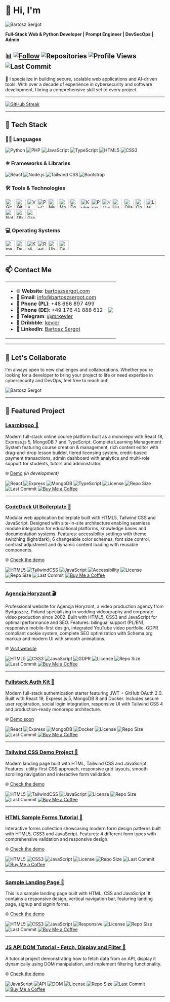 # 👋 Hi, I'm 

<img src="https://readme-typing-svg.demolab.com?font=Fira+Code&pause=1000&color=A259FF&center=false&vCenter=false&width=435&lines=Bartosz+Sergot" alt="Bartosz Sergot"  />

**Full-Stack Web & Python Developer | Prompt Engineer | DevSecOps | Admin**


## 📊 [![Follow](https://img.shields.io/github/followers/mrkevler?label=Follow&style=social)](https://github.com/mrkevler?tab=followers) ![Repositories](https://img.shields.io/badge/dynamic/json?label=Repositories&query=%24.public_repos&url=https%3A%2F%2Fapi.github.com%2Fusers%2Fmrkevler) ![Profile Views](https://komarev.com/ghpvc/?username=mrkevler&label=Profile%20Views&color=blue) ![Last Commit](https://img.shields.io/github/last-commit/mrkevler/mrkevler?label=Last%20Update)

🔐 I specialize in building secure, scalable web applications and AI-driven tools. With over a decade of experience in cybersecurity and software development, I bring a comprehensive skill set to every project.

---

[![GitHub Streak](https://streak-stats.demolab.com?user=mrkevler&theme=dark)](https://git.io/streak-stats)


---

## 🧠 Tech Stack

### 👨‍💻 Languages
![Python](https://img.shields.io/badge/Python-3.11-3776AB?logo=python&logoColor=white)
![PHP](https://img.shields.io/badge/PHP-8.2-777BB4?logo=php&logoColor=white)
![JavaScript](https://img.shields.io/badge/JavaScript-ES13-F7DF1E?logo=javascript&logoColor=black)
![TypeScript](https://img.shields.io/badge/TypeScript-5.0-3178C6?logo=typescript&logoColor=white)
![HTML5](https://img.shields.io/badge/HTML5-5-E34F26?logo=html5&logoColor=white)
![CSS3](https://img.shields.io/badge/CSS3-3-1572B6?logo=css3&logoColor=white)

### ⚛️ Frameworks & Libraries
![React](https://img.shields.io/badge/React-18.2-61DAFB?logo=react&logoColor=black)
![Node.js](https://img.shields.io/badge/Node.js-18.0-339933?logo=node.js&logoColor=white)
![Tailwind CSS](https://img.shields.io/badge/Tailwind_CSS-3.0-06B6D4?logo=tailwindcss&logoColor=black)
![Bootstrap](https://img.shields.io/badge/Bootstrap-5.2-7952B3?logo=bootstrap&logoColor=white)

### 🛠️ Tools & Technologies
<p>
  <!-- Version control -->
  <img src="https://cdn.jsdelivr.net/gh/devicons/devicon/icons/git/git-original.svg" alt="Git" height="30" />
  <img src="https://github.githubassets.com/images/modules/logos_page/GitHub-Mark.png" alt="GitHub" height="30" />
  
  <!-- IDE -->
  <img src="https://cdn.jsdelivr.net/gh/devicons/devicon/icons/vscode/vscode-original.svg" alt="VS Code" height="30" />
  <img src="https://resources.jetbrains.com/storage/products/pycharm/img/meta/pycharm_logo_300x300.png" alt="PyCharm" height="30" />
  
  <!-- Databases -->
  <img src="https://cdn.jsdelivr.net/gh/devicons/devicon/icons/mysql/mysql-original.svg" alt="MySQL" height="30" />
  <img src="https://cdn.jsdelivr.net/gh/devicons/devicon/icons/mongodb/mongodb-original.svg" alt="MongoDB" height="30" />
  
  <!-- Containers & virtualization -->
  <img src="https://cdn.jsdelivr.net/gh/devicons/devicon/icons/docker/docker-original.svg" alt="Docker" height="30" />
  <img src="https://cdn.jsdelivr.net/gh/devicons/devicon/icons/kubernetes/kubernetes-plain.svg" alt="Kubernetes" height="30" />
  <img src="https://cdn.worldvectorlogo.com/logos/proxmox.svg" alt="Proxmox" height="30" />
  <img src="https://cdn.worldvectorlogo.com/logos/vmware-1.svg" alt="VMware" height="30" style="color:#607078" />

 <!-- AI Tools -->
  <img src="https://huggingface.co/front/assets/huggingface_logo-noborder.svg" alt="Hugging Face" height="30" />
  <img src="https://ollama.com/public/ollama.png" alt="Ollama" height="30" style="background-color:white;padding:2px;border-radius:4px;" />
  <img src="https://cdn.worldvectorlogo.com/logos/openai-1.svg" alt="OpenAI" height="30" />
  <img src="https://lmstudio.ai/favicon.ico" alt="LM Studio" height="30" />
  
  <!-- Productivity -->
  <img src="https://upload.wikimedia.org/wikipedia/commons/4/45/Notion_app_logo.png" alt="Notion" height="30" />
  <img src="https://obsidian.md/images/obsidian-logo-gradient.svg" alt="Obsidian" height="30" />

<!-- Monitoring -->
  <img src="https://www.vectorlogo.zone/logos/grafana/grafana-icon.svg" alt="Grafana" height="30" />
</p>


### 💻 Operating Systems
<p>
  <img src="https://logos-world.net/wp-content/uploads/2020/04/Apple-Logo.png" alt="macOS" height="30" />
  <img src="https://cdn.jsdelivr.net/gh/devicons/devicon/icons/debian/debian-original.svg" alt="Debian" height="30" />
  <img src="https://www.kali.org/images/kali-dragon-icon.svg" alt="Kali Linux" height="30" />
  <img src="https://cdn.jsdelivr.net/gh/devicons/devicon/icons/redhat/redhat-original.svg" alt="Red Hat" height="30" />
  <img src="https://assets.ubuntu.com/v1/29985a98-ubuntu-logo32.png" alt="Ubuntu" height="30" />
  <img src="https://cdn.jsdelivr.net/gh/devicons/devicon/icons/centos/centos-original.svg" alt="CentOS" height="30" />
</p>

---

## 📫 Contact Me
<table>
  <tr>
    <td>
<ul>
  <li>🌐 <strong>Website</strong>: <a href="https://bartoszsergot.com">bartoszsergot.com</a></li>
  <li>📧 <strong>Email</strong>: <a href="mailto:info@bartoszsergot.com">info@bartoszsergot.com</a></li>
  <li>📱 <strong>Phone (PL)</strong>: +48 666 897 499</li>
  <li>📱 <strong>Phone (DE)</strong>: +49 176 41 888 612</li>
  <li>💬 <strong>Telegram</strong>: <a href="https://t.me/mrkevler">@mrkevler</a></li>
  <li>🎨 <strong>Dribbble</strong>: <a href="https://dribbble.com/kevler">kevler</a></li>
  <li>🔗 <strong>LinkedIn</strong>: <a href="https://www.linkedin.com/in/bartosz-sergot/">Bartosz Sergot</a></li>
</ul>
</td>
<td>
<a href="https://github.com/anuraghazra/github-readme-stats">
  <img align="center" src="https://github-readme-stats.vercel.app/api?username=mrkevler&show_icons=true&count_private=true" />
</a>
</td>
  </tr>
</table>

---

## 🚀 Let's Collaborate

I'm always open to new challenges and collaborations. Whether you're looking for a developer to bring your project to life or need expertise in cybersecurity and DevOps, feel free to reach out!

![Bartosz Sergot](https://img.shields.io/badge/Bartosz%20Sergot-A259FF?style=for-the-badge&logoColor=white&labelColor=0d1117)

---

## 📂 Featured Project

### [Learningoo 🦩](https://github.com/mrkevler/learningoo)
Modern full-stack online course platform built as a monorepo with React 18, Express.js 5, MongoDB 7 and TypeScript. Complete Learning Management System featuring course creation & management, rich content editor with drag-and-drop lesson builder, tiered licensing system, credit-based payment transactions, admin dashboard with analytics and multi-role support for students, tutors and administrator.

🌐 [Demo](https://learningoo.vercel.app) *(in development)*

![React](https://img.shields.io/badge/React-18-61DAFB?logo=react&logoColor=white)
![Express](https://img.shields.io/badge/Express.js-5-000000?logo=express&logoColor=white)
![MongoDB](https://img.shields.io/badge/MongoDB-7-47A248?logo=mongodb&logoColor=white)
![TypeScript](https://img.shields.io/badge/TypeScript-5.0-3178C6?logo=typescript&logoColor=white)
![License](https://img.shields.io/badge/License-MIT-blue)
![Repo Size](https://img.shields.io/github/repo-size/mrkevler/learningoo)
![Last Commit](https://img.shields.io/github/last-commit/mrkevler/learningoo)
[![Buy Me a Coffee](https://img.shields.io/badge/Support-Buy%20Me%20a%20Coffee-yellow)](https://buymeacoffee.com/mrkevler)

---

### [CodeDock UI Boilerplate 💫](https://github.com/mrkevler/codedock-ui-boilerplate)
Modular web application boilerplate built with HTML5, Tailwind CSS and JavaScript. Designed with site-in-site architecture enabling seamless module integration for educational platforms, knowledge bases and documentation systems. Features: accessibility settings with theme switching (light/dark), 6 changeable color schemes, font size control, contrast adjustment and dynamic content loading with reusable components.

🌐 [Check the demo](https://codedock-ui.netlify.app)

![HTML5](https://img.shields.io/badge/HTML5-E34F26?logo=html5&logoColor=white)
![TailwindCSS](https://img.shields.io/badge/Tailwind%20CSS-38B2AC?logo=tailwind-css&logoColor=white)
![JavaScript](https://img.shields.io/badge/JavaScript-F7DF1E?logo=javascript&logoColor=black)
![Accessibility](https://img.shields.io/badge/Accessibility-A11y-1DB954)
![License](https://img.shields.io/badge/License-MIT-blue)
![Repo Size](https://img.shields.io/github/repo-size/mrkevler/codedock-ui-boilerplate)
![Last Commit](https://img.shields.io/github/last-commit/mrkevler/codedock-ui-boilerplate)
[![Buy Me a Coffee](https://img.shields.io/badge/Support-Buy%20Me%20a%20Coffee-yellow)](https://buymeacoffee.com/mrkevler)

---

### [Agencja Horyzont 🎬](https://github.com/mrkevler/agencja-horyzont)
Professional website for Agencja Horyzont, a video production agency from Bydgoszcz, Poland specializing in wedding videography and corporate video production since 2002. Built with HTML5, CSS3 and JavaScript for optimal performance and SEO. Features: bilingual support (PL/EN), responsive mobile-first design, integrated YouTube video portfolio, GDPR compliant cookie system, complete SEO optimization with Schema.org markup and modern UI with smooth animations.

🌐 [Visit website](https://agencjahoryzont.com/)

![HTML5](https://img.shields.io/badge/HTML5-E34F26?logo=html5&logoColor=white)
![CSS3](https://img.shields.io/badge/CSS3-1572B6?logo=css3&logoColor=white)
![JavaScript](https://img.shields.io/badge/JavaScript-F7DF1E?logo=javascript&logoColor=black)
![GDPR](https://img.shields.io/badge/GDPR-Compliant-green)
![License](https://img.shields.io/badge/License-Proprietary-red)
![Repo Size](https://img.shields.io/github/repo-size/mrkevler/agencja-horyzont)
![Last Commit](https://img.shields.io/github/last-commit/mrkevler/agencja-horyzont)
[![Buy Me a Coffee](https://img.shields.io/badge/Support-Buy%20Me%20a%20Coffee-yellow)](https://buymeacoffee.com/mrkevler)

---

### [Fullstack Auth Kit 💫](https://github.com/mrkevler/fullstack-auth-kit)
Modern full-stack authentication starter featuring JWT + GitHub OAuth 2.0. Built with React 19, Express.js 5, MongoDB 8 and Docker. Includes secure user registration, social login integration, responsive UI with Tailwind CSS 4 and production-ready monorepo architecture.

🌐 [Demo soon](#)

![React](https://img.shields.io/badge/React-19-61DAFB?logo=react&logoColor=white)
![Express](https://img.shields.io/badge/Express.js-5-000000?logo=express&logoColor=white)
![MongoDB](https://img.shields.io/badge/MongoDB-8-47A248?logo=mongodb&logoColor=white)
![Docker](https://img.shields.io/badge/Docker-Ready-2496ED?logo=docker&logoColor=white)
![License](https://img.shields.io/badge/License-MIT-blue)
![Repo Size](https://img.shields.io/github/repo-size/mrkevler/fullstack-auth-kit)
![Last Commit](https://img.shields.io/github/last-commit/mrkevler/fullstack-auth-kit)
[![Buy Me a Coffee](https://img.shields.io/badge/Support-Buy%20Me%20a%20Coffee-yellow)](https://buymeacoffee.com/mrkevler)

---

### [Tailwind CSS Demo Project 💫](https://github.com/mrkevler/tailwind-css-demo-project)
Modern landing page built with HTML, Tailwind CSS and JavaScript. Features: utility-first CSS approach, responsive grid layouts, smooth scrolling navigation and interactive form validation.

🌐 [Check the demo](https://mrkevler.github.io/tailwind-css-demo-project/)

![HTML5](https://img.shields.io/badge/HTML5-E34F26?logo=html5&logoColor=white)
![TailwindCSS](https://img.shields.io/badge/Tailwind%20CSS-38B2AC?logo=tailwind-css&logoColor=white)
![JavaScript](https://img.shields.io/badge/JavaScript-F7DF1E?logo=javascript&logoColor=black)
![License](https://img.shields.io/badge/License-CC%20BY--NC-blue)
![Repo Size](https://img.shields.io/github/repo-size/mrkevler/tailwind-css-demo-project)
![Last Commit](https://img.shields.io/github/last-commit/mrkevler/tailwind-css-demo-project)
[![Buy Me a Coffee](https://img.shields.io/badge/Support-Buy%20Me%20a%20Coffee-yellow)](https://buymeacoffee.com/mrkevler)

---

### [HTML Sample Forms Tutorial 💫](https://github.com/mrkevler/html-sample-forms-tutorial)
Interactive forms collection showcasing modern form design patterns built with HTML5, CSS3 and JavaScript. Features: 4 different form types with comprehensive validation and responsive design.

🌐 [Check the demo](https://mrkevler.github.io/html-sample-forms-tutorial/)

![HTML5](https://img.shields.io/badge/HTML5-E34F26?logo=html5&logoColor=white)
![CSS3](https://img.shields.io/badge/CSS3-1572B6?logo=css3&logoColor=white)
![JavaScript](https://img.shields.io/badge/JavaScript-F7DF1E?logo=javascript&logoColor=black)
![License](https://img.shields.io/badge/License-CC%20BY--NC-blue)
![Repo Size](https://img.shields.io/github/repo-size/mrkevler/html-sample-forms-tutorial)
![Last Commit](https://img.shields.io/github/last-commit/mrkevler/html-sample-forms-tutorial)
[![Buy Me a Coffee](https://img.shields.io/badge/Support-Buy%20Me%20a%20Coffee-yellow)](https://buymeacoffee.com/mrkevler)

---

### [Sample Landing Page 💫](https://github.com/mrkevler/sample-landing-page)
This is a sample landing page built with HTML, CSS and JavaScript. It contains a responsive design, vertical navigation bar, featuring landing page, signup and signin forms.

🌐 [Check the demo](https://mrkevler.github.io/sample-landing-page/)

![HTML5](https://img.shields.io/badge/HTML5-E34F26?logo=html5&logoColor=white)
![CSS3](https://img.shields.io/badge/CSS3-1572B6?logo=css3&logoColor=white)
![JavaScript](https://img.shields.io/badge/JavaScript-F7DF1E?logo=javascript&logoColor=black)
![Responsive](https://img.shields.io/badge/Responsive-Mobile%20First-1DB954)
![License](https://img.shields.io/badge/License-CC%20BY--NC-blue)
![Repo Size](https://img.shields.io/github/repo-size/mrkevler/sample-landing-page)
![Last Commit](https://img.shields.io/github/last-commit/mrkevler/sample-landing-page)
[![Buy Me a Coffee](https://img.shields.io/badge/Support-Buy%20Me%20a%20Coffee-yellow)](https://buymeacoffee.com/mrkevler)

---

### [JS API DOM Tutorial - Fetch, Display and Filter 🚀](https://github.com/mrkevler/js-api-dom-tutorial_fetch_display_filter)

A tutorial project demonstrating how to fetch data from an API, display it dynamically using DOM manipulation, and implement filtering functionality.

🌐 [Check the demo](https://mrkevler.github.io/js-api-dom-tutorial_fetch_display_filter/)


![JavaScript](https://img.shields.io/badge/JavaScript-ES6+-F7DF1E?logo=javascript&logoColor=black)
![API](https://img.shields.io/badge/API-REST-FF6C37)
![DOM](https://img.shields.io/badge/DOM-Manipulation-149EF1)
![License](https://img.shields.io/badge/License-MIT-blue)
![Repo Size](https://img.shields.io/github/repo-size/mrkevler/js-api-dom-tutorial_fetch_display_filter)
![Last Commit](https://img.shields.io/github/last-commit/mrkevler/js-api-dom-tutorial_fetch_display_filter)
[![Buy Me a Coffee](https://img.shields.io/badge/Support-Buy%20Me%20a%20Coffee-yellow)](https://buymeacoffee.com/mrkevler)

---


